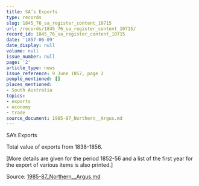 ```yaml
---
title: SA’s Exports
type: records
slug: 1845_76_sa_register_content_10715
url: /records/1845_76_sa_register_content_10715/
record_id: 1845_76_sa_register_content_10715
date: '1857-06-09'
date_display: null
volume: null
issue_number: null
page: '2'
article_type: news
issue_reference: 9 June 1857, page 2
people_mentioned: []
places_mentioned:
- South Australia
topics:
- exports
- economy
- trade
source_document: 1985-87_Northern__Argus.md
---
```


SA’s Exports

Total value of exports from 1838-1856.

[More details are given for the period 1852-56 and a list of the first year for the export of various items is also printed.]

Source: [1985-87_Northern__Argus.md](/downloads/markdown/1985-87_Northern__Argus.md)
